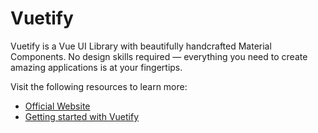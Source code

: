 # Vuetify

Vuetify is a Vue UI Library with beautifully handcrafted Material Components. No design skills required — everything you need to create amazing applications is at your fingertips.

Visit the following resources to learn more:

- [Official Website](https://vuetifyjs.com/en/)
- [Getting started with Vuetify](https://vuetifyjs.com/en/getting-started/installation/)
